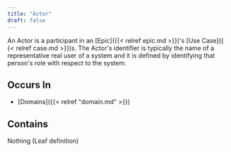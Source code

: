 ```yaml
---
title: "Actor"
draft: false
---
```


An Actor is a participant in an [Epic]({{< relref epic.md >}})'s [Use Case]({
{< relref case.md >}})s. The Actor's 
identifier is typically the name of a representative real user of a system 
and it is defined by identifying that person's role with respect to the system.

## Occurs In
* [Domains]({{< relref "domain.md" >}})

## Contains
Nothing (Leaf definition)

